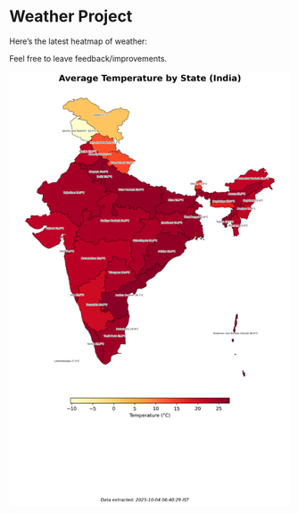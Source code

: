 # Weather Project

Here’s the latest heatmap of weather:

Feel free to leave feedback/improvements.

![India Heatmap](docs/assets/india_heatmap.png?v=E07408)
